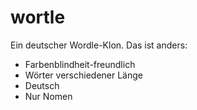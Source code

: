 # wortle
Ein deutscher Wordle-Klon.
Das ist anders:
- Farbenblindheit-freundlich
- Wörter verschiedener Länge
- Deutsch
- Nur Nomen